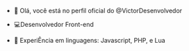 - 🌙  Olá, você está no perfil oficial do @VictorDesenvolvedor

- 💻Desenvolvedor Front-end

- 💾 ExperiÊncia em linguagens: Javascript, PHP, e Lua




<!---
VictorDesenvolvedor/VictorDesenvolvedor is a ✨ special ✨ repository because its `README.md` (this file) appears on your GitHub profile.
You can click the Preview link to take a look at your changes.
--->
